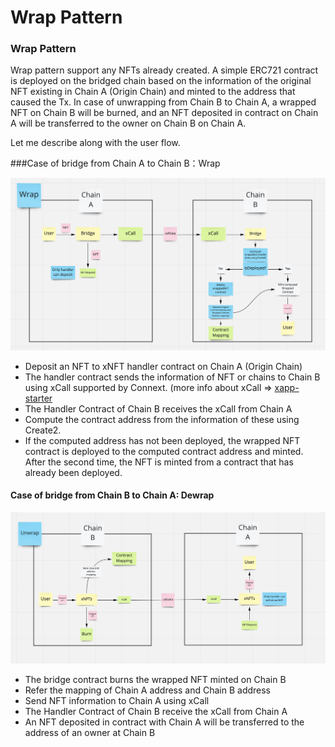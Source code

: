 # Wrap Pattern

### Wrap Pattern

Wrap pattern support any NFTs already created. A simple ERC721 contract is deployed on the bridged chain based on the information of the original NFT existing in Chain A (Origin Chain) and minted to the address that caused the Tx. In case of unwrapping from Chain B to Chain A, a wrapped NFT on Chain B will be burned, and an NFT deposited in contract on Chain A will be transferred to the owner on Chain B on Chain A.

Let me describe along with the user flow.



\###Case of bridge from Chain A to Chain B：Wrap

![](<../../.gitbook/assets/Screen Shot 2022-05-25 at 14.44.36.png>)

* Deposit an NFT to xNFT handler contract on Chain A (Origin Chain)
* The handler contract sends the information of NFT or chains to Chain B using xCall supported by Connext. (more info about xCall ⇒ [xapp-starter](https://github.com/connext/xapp-starter)
* The Handler Contract of Chain B receives the xCall from Chain A
* Compute the contract address from the information of these using Create2.
* If the computed address has not been deployed, the wrapped NFT contract is deployed to the computed contract address and minted. After the second time, the NFT is minted from a contract that has already been deployed.



#### Case of bridge from Chain B to Chain A: Dewrap

![](<../../.gitbook/assets/Screen Shot 2022-05-25 at 14.46.09.png>)

* The bridge contract burns the wrapped NFT minted on Chain B
* Refer the mapping of Chain A address and Chain B address
* Send NFT information to Chain A using xCall
* The Handler Contract of Chain B receive the xCall from Chain A
* An NFT deposited in contract with Chain A will be transferred to the address of an owner at Chain B
